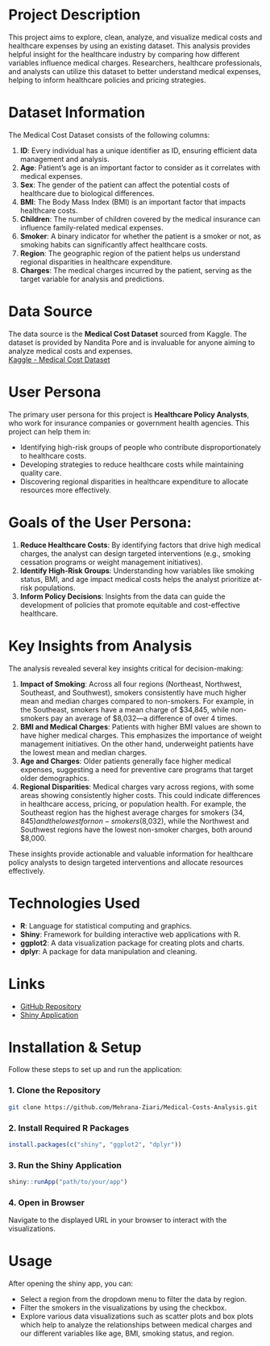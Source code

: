 # Project Description
This project aims to explore, clean, analyze, and visualize medical costs and healthcare expenses by using an existing dataset. This analysis provides helpful insight for the healthcare industry by comparing how different variables influence medical charges. Researchers, healthcare professionals, and analysts can utilize this dataset to better understand medical expenses, helping to inform healthcare policies and pricing strategies.

# Dataset Information
The Medical Cost Dataset consists of the following columns:
1. **ID**: Every individual has a unique identifier as ID, ensuring efficient data management and analysis.
2. **Age**: Patient’s age is an important factor to consider as it correlates with medical expenses.
3. **Sex**: The gender of the patient can affect the potential costs of healthcare due to biological differences.
4. **BMI**: The Body Mass Index (BMI) is an important factor that impacts healthcare costs.
5. **Children**: The number of children covered by the medical insurance can influence family-related medical expenses.
6. **Smoker**: A binary indicator for whether the patient is a smoker or not, as smoking habits can significantly affect healthcare costs.
7. **Region**: The geographic region of the patient helps us understand regional disparities in healthcare expenditure.
8. **Charges**: The medical charges incurred by the patient, serving as the target variable for analysis and predictions.

# Data Source
The data source is the **Medical Cost Dataset** sourced from Kaggle. The dataset is provided by Nandita Pore and is invaluable for anyone aiming to analyze medical costs and expenses.  
[Kaggle - Medical Cost Dataset](https://www.kaggle.com/datasets/nanditapore/medical-cost-dataset)

# User Persona
The primary user persona for this project is **Healthcare Policy Analysts**, who work for insurance companies or government health agencies. This project can help them in:
- Identifying high-risk groups of people who contribute disproportionately to healthcare costs.
- Developing strategies to reduce healthcare costs while maintaining quality care.
- Discovering regional disparities in healthcare expenditure to allocate resources more effectively.

# Goals of the User Persona:
1. **Reduce Healthcare Costs**: By identifying factors that drive high medical charges, the analyst can design targeted interventions (e.g., smoking cessation programs or weight management initiatives).
2. **Identify High-Risk Groups**: Understanding how variables like smoking status, BMI, and age impact medical costs helps the analyst prioritize at-risk populations.
3. **Inform Policy Decisions**: Insights from the data can guide the development of policies that promote equitable and cost-effective healthcare.

# Key Insights from Analysis
The analysis revealed several key insights critical for decision-making:
1. **Impact of Smoking**: Across all four regions (Northeast, Northwest, Southeast, and Southwest), smokers consistently have much higher mean and median charges compared to non-smokers. For example, in the Southeast, smokers have a mean charge of $34,845, while non-smokers pay an average of $8,032—a difference of over 4 times.
2. **BMI and Medical Charges**: Patients with higher BMI values are shown to have higher medical charges. This emphasizes the importance of weight management initiatives. On the other hand, underweight patients have the lowest mean and median charges.
3. **Age and Charges**: Older patients generally face higher medical expenses, suggesting a need for preventive care programs that target older demographics.
4. **Regional Disparities**: Medical charges vary across regions, with some areas showing consistently higher costs. This could indicate differences in healthcare access, pricing, or population health. For example, the Southeast region has the highest average charges for smokers ($34,845) and the lowest for non-smokers ($8,032), while the Northwest and Southwest regions have the lowest non-smoker charges, both around $8,000.

These insights provide actionable and valuable information for healthcare policy analysts to design targeted interventions and allocate resources effectively.

# Technologies Used
- **R**: Language for statistical computing and graphics.
- **Shiny**: Framework for building interactive web applications with R.
- **ggplot2**: A data visualization package for creating plots and charts.
- **dplyr**: A package for data manipulation and cleaning.

# Links
- [GitHub Repository](https://github.com/Mehrana-Ziari/Medical-Cost)
- [Shiny Application](https://fatemehziari.shinyapps.io/med_cost/)

  
# Installation & Setup
 Follow these steps to set up and run the application:

### 1. Clone the Repository
```sh
git clone https://github.com/Mehrana-Ziari/Medical-Costs-Analysis.git
```

### 2. Install Required R Packages

```r
install.packages(c("shiny", "ggplot2", "dplyr"))
```

### 3. Run the Shiny Application
```r
shiny::runApp("path/to/your/app")
```

### 4. Open in Browser
Navigate to the displayed URL in your browser to interact with the visualizations.

# Usage
 After opening the shiny app, you can:
- Select a region from the dropdown menu to filter the data by region.
- Filter the smokers in the visualizations by using the checkbox.
- Explore various data visualizations such as scatter plots and box plots which help to analyze the relationships between medical charges and our different variables like age, BMI, smoking status, and region.
